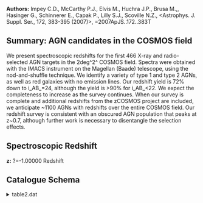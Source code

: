 **Authors:** Impey C.D., McCarthy P.J., Elvis M., Huchra J.P., Brusa M.,, Hasinger G., Schinnerer E., Capak P., Lilly S.J., Scoville N.Z., <Astrophys. J. Suppl. Ser., 172, 383-395 (2007)>, =2007ApJS..172..383T

## Summary: AGN candidates in the COSMOS field 

We present spectroscopic redshifts for the first 466 X-ray and radio-selected AGN targets in the 2deg^2^ COSMOS field. Spectra were obtained with the IMACS instrument on the Magellan (Baade) telescope, using the nod-and-shuffle technique. We identify a variety of type 1 and type 2 AGNs, as well as red galaxies with no emission lines. Our redshift yield is 72% down to i_AB_=24, although the yield is >90% for i_AB_<22. We expect the completeness to increase as the survey continues. When our survey is complete and additional redshifts from the zCOSMOS project are included, we anticipate ~1100 AGNs with redshifts over the entire COSMOS field. Our redshift survey is consistent with an obscured AGN population that peaks at z~0.7, although further work is necessary to disentangle the selection effects.

## Spectroscopic Redshift 
 
**z:** ?=-1.00000 Redshift 
 

## Catalogue Schema

<details>
<summary>table2.dat</summary>

| Bytes   | Format   | Units    | Label     | Explanations                                   |
|:--------|:---------|:---------|:----------|:-----------------------------------------------|
| 1- 6    | A6       | ---      | ---       | [COSMOS]                                       |
| 8- 26   | A19      | ---      | [TIM2007] | Object name (JHHMMSS.ss+DDMMSS.s),             |
| 28- 38  | F11.7    | deg      | RAdeg     | Right Ascension in decimal degrees (J2000)     |
| 40- 48  | F9.7     | deg      | DEdeg     | Declination in decimal degrees (J2000)         |
| 50- 54  | F5.2     | ---      | imag      | HST/ACS i band AB magnitude                    |
| 56- 61  | F6.2     | ---      | S/N       | Signal-to-noise                                |
| 63- 67  | I5       | ---      | Texp      | Exposure time                                  |
| 69- 73  | A5       | ---      | Type      | Source classification (1)                      |
| 75- 82  | F8.5     | ---      | z         | ?=-1.00000 Redshift                            |
| 84      | A1       | ---      | n_z       | [c] Manually assigned z (2)                    |
| 86- 93  | F8.5     | ---      | e_z       | ?=-1.00000 The 1{sigma} error in z             |
| 95      | A1       | ---      | n_e_z     | [b] Manually assigned e_z (3)                  |
| 97      | A1       | ---      | zconf     | Confidence note on z (4)                       |
| 1       | =        | Type     | 1         | AGN                                            |
| 2       | =        | Type     | 2         | AGN                                            |
| 2       | AGN      | and      | red       | galaxy hybrid                                  |
| 2       | Type     | 1        | AGN       | had their  redshifts                           |
| 1       | =        | redshift | is        | considered unambiguous                         |
| 2       | =        | only     | one       | line fit or the redshift comes strictly from a |

**Note**: Source type as follows:
     q1 = Type 1 AGN
     q2 = Type 2 AGN
      e = red galaxy
    q2e = Type 2 AGN and red galaxy hybrid
  mstar = M-type stars
      ? = questionable classification
     q? = blue continua but no obvious emission lines
     e? = red  continua and no emission or absorption lines
Note (2): 'c' indicates that these zconf=2 Type 1 AGN had their  redshifts
     manually adjusted to be more consistent with  their u*(CFHT)-B(Subaru)
     and V(Subaru)-r(Subaru) colors.
Note (3): 'b' indicates objects with a manually assigned redshift error
     derived from the 5-pixel spectral resolution.
Note (4): Note on zconf as follows:
      1 = redshift is considered unambiguous 
      2 = only one line fit or the redshift comes strictly from a 
          well-fit continuum shape over the entire spectral range 
      ? = signal-to-noise of the object spectrum was too low for 
          a redshift to be determined

</details>

